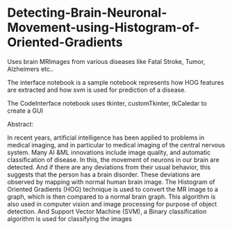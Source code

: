 # Detecting-Brain-Neuronal-Movement-using-Histogram-of-Oriented-Gradients
Uses brain MRImages from various diseases like Fatal Stroke, Tumor, Alzheimers etc..

The interface notebook is a sample notebook represents how HOG features are extracted and how svm is used for prediction of a disease.

The CodeInterface notebook uses tkinter, customTkinter, tkCaledar to create a GUI

<p> Abstract:

In recent years, artificial intelligence has been applied to problems in medical imaging, and in particular to medical imaging of the central nervous system. Many AI &ML innovations include image quality, and automatic classification of disease. In this, the movement of neurons in our brain are detected. And if there are any deviations from their usual behavior, this suggests that the person has a brain disorder. These deviations are observed by mapping with normal human brain image. The Histogram of Oriented Gradients (HOG) technique is used to convert the MR image to a graph, which is then compared to a normal brain graph. This algorithm is also used in computer vision and image processing for purpose of object detection. And Support Vector Machine (SVM), a Binary classification algorithm is used for classifying the images</p>
